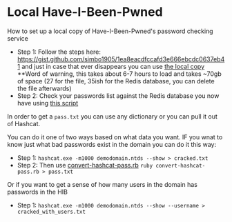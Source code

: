 # Local Have-I-Been-Pwned 
How to set up a local copy of Have-I-Been-Pwned's password checking service


- Step 1: Follow the steps here: https://gist.github.com/simbo1905/1ea8eacdfccafd3e666ebcdc0637eb41 and just in case that ever disappears you can use [the local copy](simbo1905-gist.md) **Word of warning, this takes about 6-7 hours to load and takes ~70gb of space (27 for the file, 35ish for the Redis database, you can delete the file afterwards)
- Step 2: Check your passwords list against the Redis database you now have using [this script](check-localhibp.rb)

In order to get a `pass.txt` you can use any dictionary or you can pull it out of Hashcat.

You can do it one of two ways based on what data you want. IF you wnat to know just what bad passwords exist in the domain you can do it this way:
- Step 1: `hashcat.exe -m1000 demodomain.ntds --show > cracked.txt`
- Step 2:  Then use [convert-hashcat-pass.rb](convert-hashcat-pass.rb) `ruby convert-hashcat-pass.rb > pass.txt`

Or if you want to get a sense of how many users in the domain has passwords in the HIB
- Step 1: `hashcat.exe -m1000 demodomain.ntds --show --username > cracked_with_users.txt`
